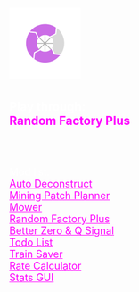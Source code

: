 <!DOCTYPE html>
<html>
<head>
    <meta charset="utf-8">
    <meta http-equiv="X-UA-Compatible" content="IE=edge">
    <title>Cyclomactic.com/mods/Random_Factory_Plus</title>
    <meta name="viewport" content="width=device-width, initial-scale=1">
    <link rel="stylesheet" type="text/css" media="screen" href="style.css">
</head>
<body>
    <h1><img src="Cyclomactic_Logo_(Discord)-512x512.png" alt="logo" height="128" width="128"></h1>
    <h2><span style="color: white;">Play through:</span><br><span style="color: fuchsia;">Random Factory Plus</h2><br><br>
            <p style="color: white;font-size: large;">Mod list:<br>
                <a style="color: fuchsia;" href="https://mods.factorio.com/mod/AutoDeconstruct">Auto Deconstruct<br>
                <a style="color: fuchsia;" href="https://mods.factorio.com/mod/mining-patch-planner">Mining Patch Planner<br>
                <a style="color: fuchsia;" href="https://mods.factorio.com/mod/Mower">Mower<br>
                <a style="color: fuchsia;" href="https://mods.factorio.com/mod/RandomFactoryPlus">Random Factory Plus<br>
                <a style="color: fuchsia;" href="https://mods.factorio.com/mod/rs-better-zero">Better Zero & Q Signal<br>
                <a style="color: fuchsia;" href="https://mods.factorio.com/mod/Todo-List">Todo List<br>
                <a style="color: fuchsia;" href="https://mods.factorio.com/mod/trainsaver">Train Saver<br>
                <a style="color: fuchsia;" href="https://mods.factorio.com/mod/RateCalculator">Rate Calculator<br>
                <a style="color: fuchsia;" href="https://mods.factorio.com/mod/StatsGui">Stats GUI<br></a>
            </p>
</body>
</html>